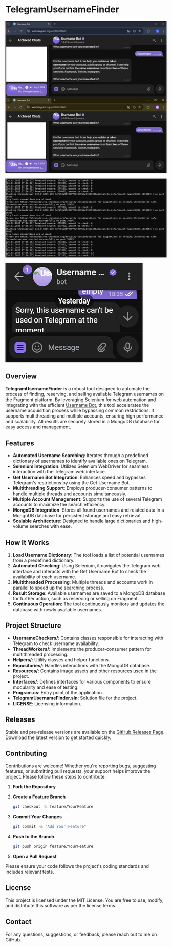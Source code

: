 # TelegramUsernameFinder

![TelegramUsernameFinder Demonstration](./demonstration.png)

![TelegramUsernameFinder GUI](./gui.png)

![TelegramUsernameFinder GUI 2](./gui2.png)

## Overview

**TelegramUsernameFinder** is a robust tool designed to automate the process of finding, reserving, and selling available Telegram usernames on the Fragment platform.
By leveraging Selenium for web automation and integrating with the efficient [Username Bot](https://t.me/username_bot), this tool accelerates the username acquisition process while bypassing common restrictions.
It supports multithreading and multiple accounts, ensuring high performance and scalability. All results are securely stored in a MongoDB database for easy access and management.

## Features

- **Automated Username Searching**: Iterates through a predefined dictionary of usernames to identify available ones on Telegram.
- **Selenium Integration**: Utilizes Selenium WebDriver for seamless interaction with the Telegram web interface.
- **Get Username Bot Integration**: Enhances speed and bypasses Telegram's restrictions by using the Get Username Bot.
- **Multithreading Support**: Employs producer-consumer patterns to handle multiple threads and accounts simultaneously.
- **Multiple Account Management**: Supports the use of several Telegram accounts to maximize the search efficiency.
- **MongoDB Integration**: Stores all found usernames and related data in a MongoDB database for persistent storage and easy retrieval.
- **Scalable Architecture**: Designed to handle large dictionaries and high-volume searches with ease.

## How It Works

1. **Load Username Dictionary**: The tool loads a list of potential usernames from a predefined dictionary.
2. **Automated Checking**: Using Selenium, it navigates the Telegram web interface and interacts with the Get Username Bot to check the availability of each username.
3. **Multithreaded Processing**: Multiple threads and accounts work in parallel to speed up the searching process.
4. **Result Storage**: Available usernames are saved to a MongoDB database for further action, such as reserving or selling on Fragment.
5. **Continuous Operation**: The tool continuously monitors and updates the database with newly available usernames.

## Project Structure

- **UsernameCheckers/**: Contains classes responsible for interacting with Telegram to check username availability.
- **ThreadWorkers/**: Implements the producer-consumer pattern for multithreaded processing.
- **Helpers/**: Utility classes and helper functions.
- **Repositories/**: Handles interactions with the MongoDB database.
- **Resources/**: Contains image assets and other resources used in the project.
- **Interfaces/**: Defines interfaces for various components to ensure modularity and ease of testing.
- **Program.cs**: Entry point of the application.
- **TelegramUsernameFinder.sln**: Solution file for the project.
- **LICENSE**: Licensing information.

## Releases

Stable and pre-release versions are available on the [GitHub Releases Page](https://github.com/ButterDevelop/TelegramUsernameFinder/releases).
Download the latest version to get started quickly.

## Contributing

Contributions are welcome! Whether you're reporting bugs, suggesting features, or submitting pull requests, your support helps improve the project. Please follow these steps to contribute:

1. **Fork the Repository**
2. **Create a Feature Branch**

   ```bash
   git checkout -b feature/YourFeature
   ```
3. **Commit Your Changes**

   ```bash
   git commit -m "Add Your Feature"
   ```
4. **Push to the Branch**

   ```bash
   git push origin feature/YourFeature
   ```
5. **Open a Pull Request**

Please ensure your code follows the project's coding standards and includes relevant tests.

## License

This project is licensed under the MIT License. You are free to use, modify, and distribute this software as per the license terms.

## Contact

For any questions, suggestions, or feedback, please reach out to me on GitHub.